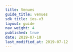 ```yaml
---
title: Venues
guide_title: venues
sdk_title: ios-v3
layout: guide
nav_weight: 4
published: true
date: 2019-07-10
last_modified_at: 2019-07-12
---
```

